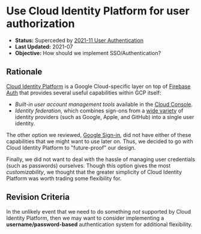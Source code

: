 # Use Cloud Identity Platform for user authorization

* **Status:** Superceded by [2021-11 User Authentication](2021-11-user-authentication.md)
* **Last Updated:** 2021-07
* **Objective:** How should we implement SSO/Authentication?

## Rationale

[Cloud Identity Platform](https://cloud.google.com/identity-platform) is a Google Cloud-specific
layer on top of [Firebase Auth](https://firebase.google.com/docs/auth) that provides
several useful capabilities within GCP itself:

* _Built-in user account management tools_ available in the [Cloud Console](https://console.cloud.google.com/customer-identity/users).
* _Identity federation_, which combines sign-ons from a [wide variety](https://cloud.google.com/identity-platform/docs/concepts-authentication#key_capabilities) of identity providers (such as Google, Apple, and GitHub) into a single user identity.

The other option we reviewed, [Google Sign-in](https://developers.google.com/identity/sign-in/web/build-button), did not have either of these capabilities that we might want
to use later on. Thus, we decided to go with Cloud Identity Platform to "future-proof" our design.

Finally, we did not want to deal with the hassle of managing user credentials (such as passwords) ourselves.
Though this option gives the most _customizability_, we thought that the greater simplicity of Cloud Identity Platform was worth trading some flexibility for.

## Revision Criteria

In the unlikely event that we need to do something _not_ supported by Cloud Identity Platform,
then we may want to consider implementing a **username/password-based** authentication
system for additional flexibility.

